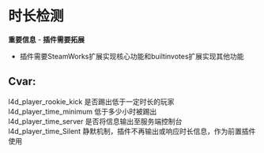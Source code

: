 # **时长检测**

**重要信息** - **插件需要拓展**
* 插件需要SteamWorks扩展实现核心功能和builtinvotes扩展实现其他功能

## **Cvar:**

l4d_player_rookie_kick 是否踢出低于一定时长的玩家  
l4d_player_time_minimum 低于多少小时被踢出  
l4d_player_time_server 是否将信息输出至服务端控制台  
l4d_player_time_Silent 静默机制，插件不再输出或响应时长信息，作为前置插件使用  

